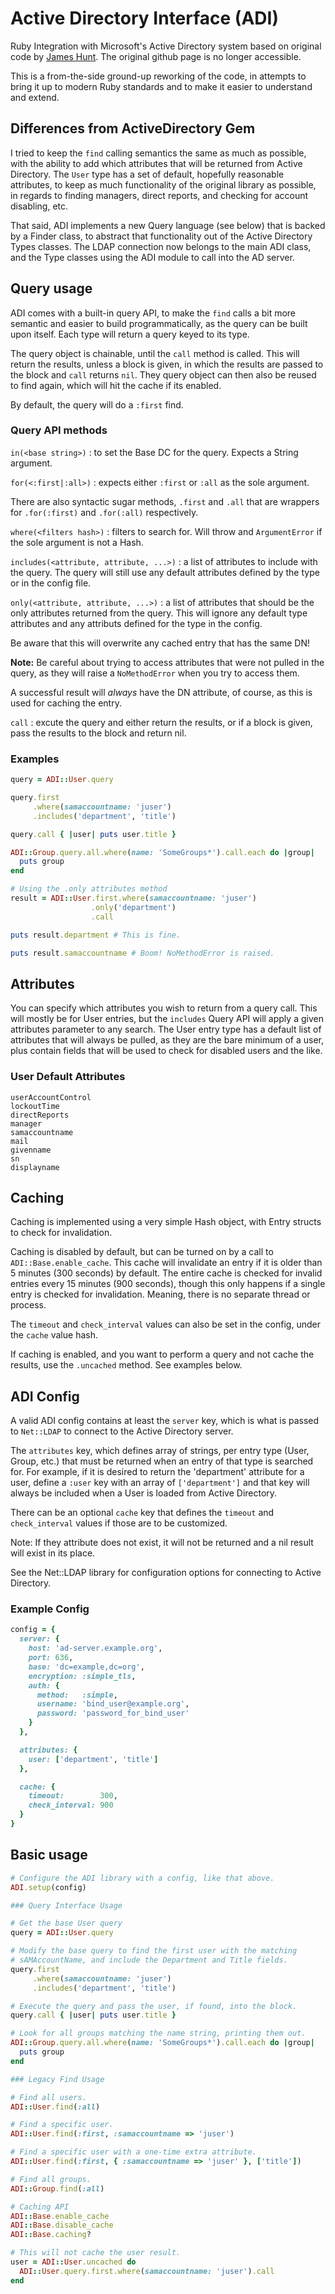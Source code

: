 # Active Directory Interface (ADI)

Ruby Integration with Microsoft's Active Directory system based on original code
by [James Hunt](https://rubygems.org/gems/activedirectory). The original github
page is no longer accessible.

This is a from-the-side ground-up reworking of the code, in attempts to bring it
up to modern Ruby standards and to make it easier to understand and extend.

## Differences from ActiveDirectory Gem

I tried to keep the `find` calling semantics the same as much as possible, with
the ability to add which attributes that will be returned from Active Directory.
The `User` type has a set of default, hopefully reasonable attributes, to keep
as much functionality of the original library as possible, in regards to finding
managers, direct reports, and checking for account disabling, etc.

That said, ADI implements a new Query language (see below) that is backed by a
Finder class, to abstract that functionality out of the Active Directory Types
classes. The LDAP connection now belongs to the main ADI class, and the Type
classes using the ADI module to call into the AD server.

## Query usage

ADI comes with a built-in query API, to make the `find` calls a bit more
semantic and easier to build programmatically, as the query can be built upon
itself. Each type will return a query keyed to its type.

The query object is chainable, until the `call` method is called. This will
return the results, unless a block is given, in which the results are passed to
the block and `call` returns `nil`. They query object can then also be reused to
find again, which will hit the cache if its enabled.

By default, the query will do a `:first` find.

### Query API methods

`in(<base string>)`
: to set the Base DC for the query. Expects a String argument.

`for(<:first|:all>)`
: expects either `:first` or `:all` as the sole argument.

There are also syntactic sugar methods, `.first` and `.all` that are wrappers
for `.for(:first)` and `.for(:all)` respectively.

`where(<filters hash>)`
: filters to search for. Will throw and `ArgumentError` if the sole argument is
not a Hash.

`includes(<attribute, attribute, ...>)`
: a list of attributes to include with the query. The query will still use any
default attributes defined by the type or in the config file.

`only(<attribute, attribute, ...>)`
: a list of attributes that should be the only attributes returned from the
query. This will ignore any default type attributes and any attributs defined
for the type in the config.

Be aware that this will overwrite any cached entry that has the same DN!

**Note:** Be careful about trying to access attributes that were not pulled in
the query, as they will raise a `NoMethodError` when you try to access them.

A successful result will *always* have the DN attribute, of course, as this is
used for caching the entry.

`call`
: excute the query and either return the results, or if a block is given, pass
the results to the block and return nil.

### Examples

```ruby
query = ADI::User.query

query.first
     .where(samaccountname: 'juser')
     .includes('department', 'title')

query.call { |user| puts user.title }

ADI::Group.query.all.where(name: 'SomeGroups*').call.each do |group|
  puts group
end

# Using the .only attributes method
result = ADI::User.first.where(samaccountname: 'juser')
                  .only('department')
                  .call

puts result.department # This is fine.

puts result.samaccountname # Boom! NoMethodError is raised.
```

## Attributes

You can specify which attributes you wish to return from a query call. This will
mostly be for User entries, but the `includes` Query API will apply a given
attributes parameter to any search. The User entry type has a default list of
attributes that will always be pulled, as they are the bare minimum of a user,
plus contain fields that will be used to check for disabled users and the like.

### User Default Attributes

```text
userAccountControl
lockoutTime
directReports
manager
samaccountname
mail
givenname
sn
displayname
```

## Caching

Caching is implemented using a very simple Hash object, with Entry structs to
check for invalidation.

Caching is disabled by default, but can be turned on by a call to
`ADI::Base.enable_cache`. This cache will invalidate an entry if it is older
than 5 minutes (300 seconds) by default. The entire cache is checked for invalid
entries every 15 minutes (900 seconds), though this only happens if a single
entry is checked for invalidation. Meaning, there is no separate thread or
process.

The `timeout` and `check_interval` values can also be set in the config, under
the `cache` value hash.

If caching is enabled, and you want to perform a query and not cache the
results, use the `.uncached` method. See examples below.

## ADI Config

A valid ADI config contains at least the `server` key, which is what is passed
to `Net::LDAP` to connect to the Active Directory server.

The `attributes` key, which defines array of strings, per entry type (User,
Group, etc.) that must be returned when an entry of that type is searched for.
For example, if it is desired to return the 'department' attribute for a user,
define a `:user` key with an array of `['department']` and that key will always
be included when a User is loaded from Active Directory.

There can be an optional `cache` key that defines the `timeout` and
`check_interval` values if those are to be customized.

Note: If they attribute does not exist, it will not be returned and a nil result
will exist in its place.

See the Net::LDAP library for configuration options for connecting to Active
Directory.

### Example Config

```ruby
config = {
  server: {
    host: 'ad-server.example.org',
    port: 636,
    base: 'dc=example,dc=org',
    encryption: :simple_tls,
    auth: {
      method:   :simple,
      username: 'bind_user@example.org',
      password: 'password_for_bind_user'
    }
  },

  attributes: {
    user: ['department', 'title']
  },

  cache: {
    timeout:        300,
    check_interval: 900
  }
}
```

## Basic usage

```ruby
# Configure the ADI library with a config, like that above.
ADI.setup(config)

### Query Interface Usage

# Get the base User query
query = ADI::User.query

# Modify the base query to find the first user with the matching
# sAMAccountName, and include the Department and Title fields.
query.first
     .where(samaccountname: 'juser')
     .includes('department', 'title')

# Execute the query and pass the user, if found, into the block.
query.call { |user| puts user.title }

# Look for all groups matching the name string, printing them out.
ADI::Group.query.all.where(name: 'SomeGroups*').call.each do |group|
  puts group
end

### Legacy Find Usage

# Find all users.
ADI::User.find(:all)

# Find a specific user.
ADI::User.find(:first, :samaccountname => 'juser')

# Find a specific user with a one-time extra attribute.
ADI::User.find(:first, { :samaccountname => 'juser' }, ['title'])

# Find all groups.
ADI::Group.find(:all)

# Caching API
ADI::Base.enable_cache
ADI::Base.disable_cache
ADI::Base.caching?

# This will not cache the user result.
user = ADI::User.uncached do
  ADI::User.query.first.where(samaccountname: 'juser').call
end
```
